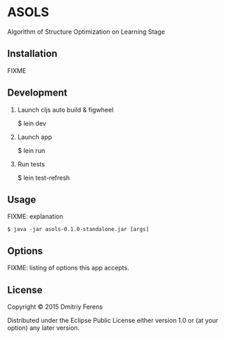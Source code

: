 # ASOLS

Algorithm of Structure Optimization on Learning Stage

## Installation

FIXME

## Development

1. Launch cljs auto build & figwheel

    $ lein dev
    
2. Launch app

    $ lein run
    
3. Run tests

    $ lein test-refresh

## Usage

FIXME: explanation

    $ java -jar asols-0.1.0-standalone.jar [args]

## Options

FIXME: listing of options this app accepts.

## License

Copyright © 2015 Dmitriy Ferens

Distributed under the Eclipse Public License either version 1.0 or (at
your option) any later version.
